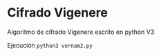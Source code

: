 # Cifrado Vigenere

Algoritmo de cifrado Vigenere escrito en python V3

Ejecución ```python3 vernam2.py```
